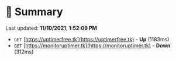 # 📖 Summary
Last updated: **11/10/2021, 1:52:09 PM**

- `GET` [https://uptimerfree.tk](https://uptimerfree.tk) - **Up** (1183ms)
- `GET` [https://monitoruptimer.tk](https://monitoruptimer.tk) - **Down** (312ms)

